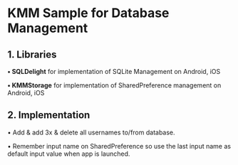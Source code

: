 # KMM Sample for Database Management

## **1. Libraries**

**• SQLDelight** for implementation of SQLite Management on Android, iOS

**• KMMStorage** for implementation of SharedPreference management on Android, iOS


## **2. Implementation**

 • Add & add 3x & delete all usernames to/from database.
 
 • Remember input name on SharedPreference so use the last input name as default input value when app is launched.

